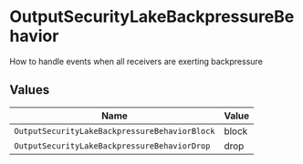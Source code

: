 # OutputSecurityLakeBackpressureBehavior

How to handle events when all receivers are exerting backpressure


## Values

| Name                                          | Value                                         |
| --------------------------------------------- | --------------------------------------------- |
| `OutputSecurityLakeBackpressureBehaviorBlock` | block                                         |
| `OutputSecurityLakeBackpressureBehaviorDrop`  | drop                                          |